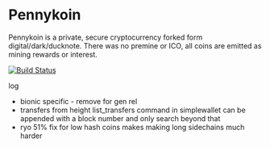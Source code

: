 # Pennykoin

   Pennykoin is a private, secure cryptocurrency forked form digital/dark/ducknote.  There was no premine or ICO, all coins are emitted as mining rewards or interest.

[![Build Status](https://travis-ci.org/Pennykoin/Pennykoin.svg?branch=jtest)](https://travis-ci.org/Pennykoin/Pennykoin)

log 
* bionic specific - remove for gen rel
* transfers from height list_transfers command in simplewallet can be appended with a block number and only search beyond that
* ryo 51% fix for low hash coins makes making long sidechains much harder
